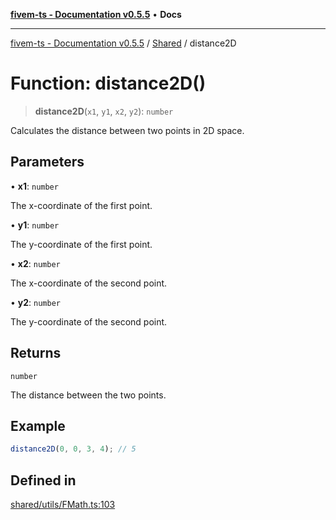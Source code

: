[**fivem-ts - Documentation v0.5.5**](../../../README.md) • **Docs**

***

[fivem-ts - Documentation v0.5.5](../../../README.md) / [Shared](../README.md) / distance2D

# Function: distance2D()

> **distance2D**(`x1`, `y1`, `x2`, `y2`): `number`

Calculates the distance between two points in 2D space.

## Parameters

• **x1**: `number`

The x-coordinate of the first point.

• **y1**: `number`

The y-coordinate of the first point.

• **x2**: `number`

The x-coordinate of the second point.

• **y2**: `number`

The y-coordinate of the second point.

## Returns

`number`

The distance between the two points.

## Example

```ts
distance2D(0, 0, 3, 4); // 5
```

## Defined in

[shared/utils/FMath.ts:103](https://github.com/Purpose-Dev/fivem-ts/blob/main/src/shared/utils/FMath.ts#L103)
